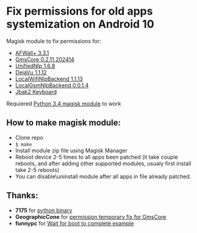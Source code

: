 # Fix permissions for old apps systemization on Android 10

Magisk module to fix permissions for:

* [AFWall+ 3.3.1](https://github.com/McPcholkin/afwall_installer)
* [GmsCore 0.2.11.202414](https://github.com/McPcholkin/microG_installer_Q)
* [UnifiedNlp 1.6.8](https://github.com/McPcholkin/unifiednlp_installer)
* [DejaVu 1.1.12](https://github.com/McPcholkin/dejavu_installer)
* [LocalWifiNlpBackend 1.1.13](https://github.com/McPcholkin/local_wifi_nlp_backend_installer)
* [LocalGsmNlpBackend 0.0.1.4](https://github.com/McPcholkin/local_gsm_nlp_backend_installer)
* [Jbak2 Keyboard](https://github.com/McPcholkin/jbak2_keyboard_installer)

Requiered [Python 3.4 magisk module](https://github.com/McPcholkin/python_installer_for_android) to work

## How to make magisk module:
- Clone repo 
- `$ make`  
- Install module zip file using Magisk Manager
- Reboot device 2-5 times to all apps been patched (it take couple reboots, and after adding other supported modules, usualy first install take 2-5 reboots)
- You can disable\uninstall module after all apps in file already patched.

## Thanks:
- **7175** for [python binary](https://forum.xda-developers.com/android/software-hacking/scripting-python-static-2-7-8-3-4-2-t2958679) 
- **GeographicCone** for [permission temporary fix for GmsCore](https://github.com/microg/android_packages_apps_GmsCore/issues/1099#issuecomment-664419033)
- **funnypc** for [Wait for boot to complete example](https://forum.xda-developers.com/showpost.php?p=80023043&postcount=6&__cf_chl_jschl_tk__=724d6e8b8379b1a2f40fd052407acac7cabe5592-1596478744-0-AcUXl-ADKDR7hBZYFjpPvyFP3np4nlu1Qu-M7BvpzmloKo3HJZtn8nlsOUKVzWXbAEjI0bLwx_HYkbYx23LeSaWTkkCvQEZq0S6QYyKEsuhXpSjkLYAW8DxWsn1747ote9UNOzQdZJLclrNvZCEDFjRdOrQRGJSm3Kx38XkANVc-cpFejP4ifbvyeGRVbUiH78CR1jyoX0kFbhGUheHho5H-652OKa0GgY5tAiy_5OB3SXYkIvQFGJlecAtSW_JCy3DLdngeujP3CwlSO1uIlffW8MhtO33-76_buF9R4TW4bRO_TC3nCeXqE0gb_4fjX_nQC_0tG3qUmdZH_9SPotFrDZ5Ptxyk4oJYYNq1rrFLaL3TfSLu-my2YlXR-RBBDg)


